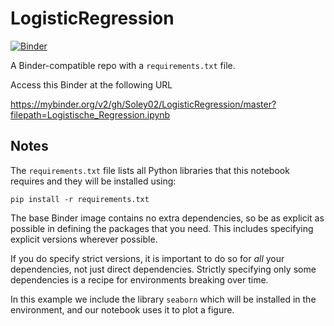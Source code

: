 # LogisticRegression

[![Binder](https://mybinder.org/badge_logo.svg)](https://mybinder.org/v2/gh/Soley02/LogisticRegression/HEAD)

A Binder-compatible repo with a `requirements.txt` file.

Access this Binder at the following URL

https://mybinder.org/v2/gh/Soley02/LogisticRegression/master?filepath=Logistische_Regression.ipynb

## Notes
The `requirements.txt` file lists all Python libraries that this notebook requires and they will be installed using:

```
pip install -r requirements.txt
```

The base Binder image contains no extra dependencies, so be as
explicit as possible in defining the packages that you need. This includes
specifying explicit versions wherever possible.

If you do specify strict versions, it is important to do so for *all*
your dependencies, not just direct dependencies.
Strictly specifying only some dependencies is a recipe for environments
breaking over time.

In this example we include the library `seaborn` which will be installed in
the environment, and our notebook uses it to plot a figure.
